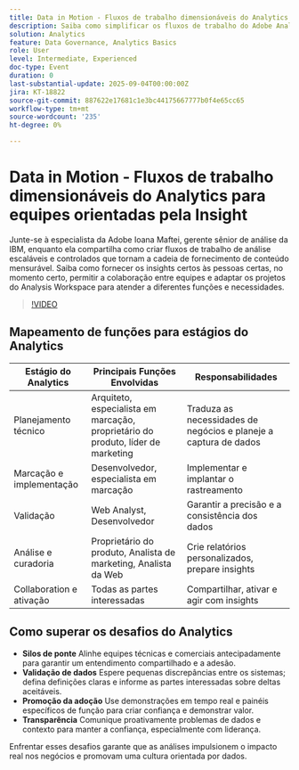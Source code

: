 ```yaml
---
title: Data in Motion - Fluxos de trabalho dimensionáveis do Analytics para equipes orientadas pela Insight
description: Saiba como simplificar os fluxos de trabalho do Adobe Analytics, fortalecer a governança e capacitar equipes com insights que impulsionam a ativação, a colaboração e o crescimento.
solution: Analytics
feature: Data Governance, Analytics Basics
role: User
level: Intermediate, Experienced
doc-type: Event
duration: 0
last-substantial-update: 2025-09-04T00:00:00Z
jira: KT-18822
source-git-commit: 887622e17681c1e3bc44175667777b0f4e65cc65
workflow-type: tm+mt
source-wordcount: '235'
ht-degree: 0%

---
```



# Data in Motion - Fluxos de trabalho dimensionáveis do Analytics para equipes orientadas pela Insight

Junte-se à especialista da Adobe Ioana Maftei, gerente sênior de análise da IBM, enquanto ela compartilha como criar fluxos de trabalho de análise escaláveis e controlados que tornam a cadeia de fornecimento de conteúdo mensurável. Saiba como fornecer os insights certos às pessoas certas, no momento certo, permitir a colaboração entre equipes e adaptar os projetos do Analysis Workspace para atender a diferentes funções e necessidades.

>[!VIDEO](https://video.tv.adobe.com/v/3471118/?learn=on&enablevpops)

## Mapeamento de funções para estágios do Analytics

| Estágio do Analytics | Principais Funções Envolvidas | Responsabilidades |
|--------------------------|-----------------------------------|--------------------------------------------------|
| Planejamento técnico | Arquiteto, especialista em marcação, proprietário do produto, líder de marketing | Traduza as necessidades de negócios e planeje a captura de dados |
| Marcação e implementação | Desenvolvedor, especialista em marcação | Implementar e implantar o rastreamento |
| Validação | Web Analyst, Desenvolvedor | Garantir a precisão e a consistência dos dados |
| Análise e curadoria | Proprietário do produto, Analista de marketing, Analista da Web | Crie relatórios personalizados, prepare insights |
| Collaboration e ativação | Todas as partes interessadas | Compartilhar, ativar e agir com insights |


## Como superar os desafios do Analytics

* **Silos de ponte** Alinhe equipes técnicas e comerciais antecipadamente para garantir um entendimento compartilhado e a adesão.
* **Validação de dados** Espere pequenas discrepâncias entre os sistemas; defina definições claras e informe as partes interessadas sobre deltas aceitáveis.
* **Promoção da adoção** Use demonstrações em tempo real e painéis específicos de função para criar confiança e demonstrar valor.
* **Transparência** Comunique proativamente problemas de dados e contexto para manter a confiança, especialmente com liderança.

Enfrentar esses desafios garante que as análises impulsionem o impacto real nos negócios e promovam uma cultura orientada por dados.
